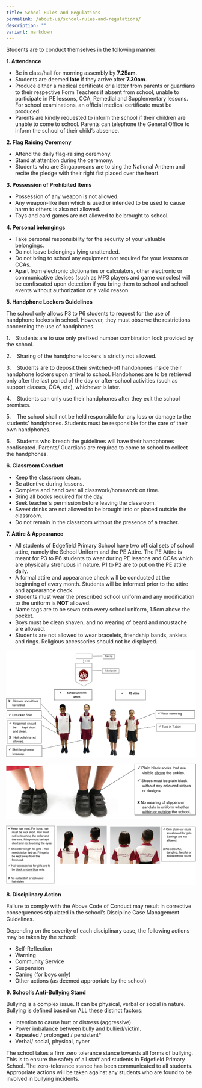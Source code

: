 ```yaml
---
title: School Rules and Regulations
permalink: /about-us/school-rules-and-regulations/
description: ""
variant: markdown
---
```

Students are to conduct themselves in the following manner:

**1\. Attendance**

*   Be in class/hall for morning assembly by **7.25am**.
*   Students are deemed **late** if they arrive after **7.30am**.
*   Produce either a medical certificate or a letter from parents or guardians to their respective Form Teachers if absent from school, unable to participate in PE lessons, CCA, Remedial and Supplementary lessons. For school examinations, an official medical certificate must be produced.
*   Parents are kindly requested to inform the school if their children are unable to come to school. Parents can telephone the General Office to inform the school of their child’s absence.

**2\. Flag Raising Ceremony**

*   Attend the daily flag-raising ceremony. 
*   Stand at attention during the ceremony.
*   Students who are Singaporeans are to sing the National Anthem and recite the pledge with their right fist placed over the heart.

**3\. Possession of Prohibited Items**

*   Possession of any weapon is not allowed.
*   Any weapon-like item which is used or intended to be used to cause harm to others is also not allowed.
*   Toys and card games are not allowed to be brought to school.

**4\. Personal belongings**

*   Take personal responsibility for the security of your valuable belongings. 
*   Do not leave belongings lying unattended.
*   Do not bring to school any equipment not required for your lessons or CCAs.
*   Apart from electronic dictionaries or calculators, other electronic or communicative devices (such as MP3 players and game consoles) will be confiscated upon detection if you bring them to school and school events without authorization or a valid reason.

**5\. Handphone Lockers Guidelines**

The school only allows P3 to P6 students to request for the use of handphone lockers in school. However, they must observe the restrictions concerning the use of handphones.

1.    Students are to use only prefixed number combination lock provided by the school.   

2.    Sharing of the handphone lockers is strictly not allowed.

3.    Students are to deposit their switched-off handphones inside their handphone lockers upon arrival to school. Handphones are to be retrieved only after the last period of the day or after-school activities (such as support classes, CCA, etc), whichever is later.

4.    Students can only use their handphones after they exit the school premises.

5.    The school shall not be held responsible for any loss or damage to the students’ handphones. Students must be responsible for the care of their own handphones.

6.    Students who breach the guidelines will have their handphones confiscated. Parents/ Guardians are required to come to school to collect the handphones.


**6\. Classroom Conduct**

*   Keep the classroom clean.
*   Be attentive during lessons.
*   Complete and hand over all classwork/homework on time.
*   Bring all books required for the day.
*   Seek teacher’s permission before leaving the classroom.
*   Sweet drinks are not allowed to be brought into or placed outside the classroom.
*   Do not remain in the classroom without the presence of a teacher.

**7\. Attire & Appearance**

*   All students of Edgefield Primary School have two official sets of school attire, namely the School Uniform and the PE Attire. The PE Attire is meant for P3 to P6 students to wear during PE lessons and CCAs which are physically strenuous in nature. P1 to P2 are to put on the PE attire daily. 
*   A formal attire and appearance check will be conducted at the beginning of every month. Students will be informed prior to the attire and appearance check.
*   Students must wear the prescribed school uniform and any modification to the uniform is **NOT** allowed.
*   Name tags are to be sewn onto every school uniform, 1.5cm above the pocket.
*   Boys must be clean shaven, and no wearing of beard and moustache are allowed.
*   Students are not allowed to wear bracelets, friendship bands, anklets and rings. Religious accessories should not be displayed.

![](/images/school%20uniform.png)

![](/images/school%20shoes.png)

![](/images/hair%20neat.png)

**8\. Disciplinary Action**

Failure to comply with the Above Code of Conduct may result in corrective consequences stipulated in the school’s Discipline Case Management Guidelines. 

Depending on the severity of each disciplinary case, the following actions may be taken by the school:

*   Self-Reflection
*   Warning
*   Community Service 
*   Suspension 
*   Caning (for boys only)
*   Other actions (as deemed appropriate by the school)

**9\. School’s Anti-Bullying Stand**

Bullying is a complex issue. It can be physical, verbal or social in nature. Bullying is defined based on ALL these distinct factors:

*   Intention to cause hurt or distress (aggressive)
*   Power imbalance between bully and bullied/victim.
*   Repeated / prolonged / persistent\* 
*   Verbal/ social, physical, cyber

The school takes a firm zero tolerance stance towards all forms of bullying. This is to ensure the safety of all staff and students in Edgefield Primary School. The zero-tolerance stance has been communicated to all students. Appropriate actions will be taken against any students who are found to be involved in bullying incidents.